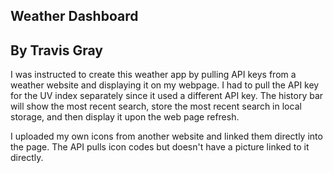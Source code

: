 ## Weather Dashboard
## By Travis Gray

I was instructed to create this weather app by pulling API keys from a weather website and displaying it on my webpage. I had to pull the API key for the UV index separately since it used a different API key. The history bar will show the most recent search, store the most recent search in local storage, and then display it upon the web page refresh.

I uploaded my own icons from another website and linked them directly into the page. The API pulls icon codes but doesn't have a picture linked to it directly.